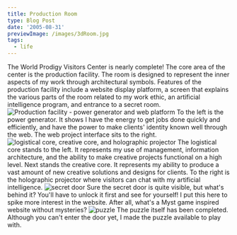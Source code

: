 ```yaml
---
title: Production Room
type: Blog Post
date: '2005-08-31'
previewImage: /images/3dRoom.jpg
tags:
  - life
---
```

The World Prodigy Visitors Center is nearly complete! The core area of the center is the production facility. The room is designed to represent the inner aspects of my work through architectural symbols. Features of the production facility include a website display platform, a screen that explains the various parts of the room related to my work ethic, an artificial intelligence program, and entrance to a secret room. ![Production facility - power generator and web platform](/images/20050831-prod1.jpg) To the left is the power generator. It shows I have the energy to get jobs done quickly and efficiently, and have the power to make clients' identity known well through the web. The web project interface sits to the right. ![logistical core, creative core, and holographic projector](/images/20050831-prod2.jpg) The logistical core stands to the left. It represents my use of management, information architecture, and the ability to make creative projects functional on a high level. Next stands the creative core. It represents my ability to produce a vast amount of new creative solutions and designs for clients. To the right is the holographic projector where visitors can chat with my artificial intelligence. ![secret door](/images/20050831-lockPreview.jpg) Sure the secret door is quite visible, but what's behind it? You'll have to unlock it first and see for yourself! I put this here to spike more interest in the website. After all, what's a Myst game inspired website without mysteries? ![puzzle](/images/20050831-puzzle.jpg) The puzzle itself has been completed. Although you can't enter the door yet, I made the puzzle available to play with.
